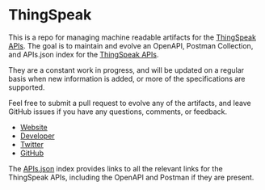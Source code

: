 # ThingSpeakThis is a repo for managing machine readable artifacts for the [ThingSpeak APIs](https://thingspeak.com/). The goal is to maintain and evolve an OpenAPI, Postman Collection, and APIs.json index for the [ThingSpeak APIs](https://thingspeak.com/).They are a constant work in progress, and will be updated on a regular basis when new information is added, or more of the specifications are supported.Feel free to submit a pull request to evolve any of the artifacts, and leave GitHub issues if you have any questions, comments, or feedback.- [Website](https://thingspeak.com/)- [Developer](https://thingspeak.com/)- [Twitter](https://twitter.com/thingspeak)- [GitHub](https://github.com/thingspeak)The [APIs.json](https://github.com/api-evangelist/thingspeak/blob/master/apis.json) index provides links to all the relevant links for the ThingSpeak APIs, including the OpenAPI and Postman if they are present.